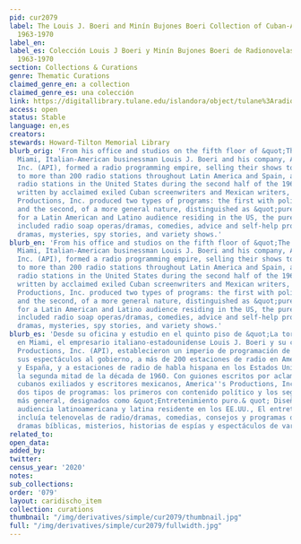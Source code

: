 ```yaml
---
pid: cur2079
label: The Louis J. Boeri and Minín Bujones Boeri Collection of Cuban-American Radionovelas,
  1963-1970
label_en:
label_es: Colección Louis J Boeri y Minín Bujones Boeri de Radionovelas cubano-americanas,
  1963-1970
section: Collections & Curations
genre: Thematic Curations
claimed_genre_en: a collection
claimed_genre_es: una colección
link: https://digitallibrary.tulane.edu/islandora/object/tulane%3Aradionovelas
access: open
status: Stable
language: en,es
creators:
stewards: Howard-Tilton Memorial Library
blurb_orig: 'From his office and studios on the fifth floor of &quot;The Freedom Tower&quot;  in
  Miami, Italian-American businessman Louis J. Boeri and his company, America''s Productions,
  Inc. (API), formed a radio programming empire, selling their shows to government,
  to more than 200 radio stations throughout Latin America and Spain, and to Spanish-speaking
  radio stations in the United States during the second half of the 1960s. With scripts
  written by acclaimed exiled Cuban screenwriters and Mexican writers, America''s
  Productions, Inc. produced two types of programs: the first with political content
  and the second, of a more general nature, distinguished as &quot;pure entertainment.&quot;  Designed
  for a Latin American and Latino audience residing in the US, the pure entertainment
  included radio soap operas/dramas, comedies, advice and self-help programs, biblical
  dramas, mysteries, spy stories, and variety shows.'
blurb_en: 'From his office and studios on the fifth floor of &quot;The Freedom Tower&quot;  in
  Miami, Italian-American businessman Louis J. Boeri and his company, America''s Productions,
  Inc. (API), formed a radio programming empire, selling their shows to government,
  to more than 200 radio stations throughout Latin America and Spain, and to Spanish-speaking
  radio stations in the United States during the second half of the 1960s. With scripts
  written by acclaimed exiled Cuban screenwriters and Mexican writers, America''s
  Productions, Inc. produced two types of programs: the first with political content
  and the second, of a more general nature, distinguished as &quot;pure entertainment.&quot;  Designed
  for a Latin American and Latino audience residing in the US, the pure entertainment
  included radio soap operas/dramas, comedies, advice and self-help programs, biblical
  dramas, mysteries, spy stories, and variety shows.'
blurb_es: 'Desde su oficina y estudio en el quinto piso de &quot;La torre de la libertad&quot;
  en Miami, el empresario italiano-estadounidense Louis J. Boeri y su compañía, America''s
  Productions, Inc. (API), establecieron un imperio de programación de radio, vendiendo
  sus espectáculos al gobierno, a más de 200 estaciones de radio en América Latina
  y España, y a estaciones de radio de habla hispana en los Estados Unidos durante
  la segunda mitad de la década de 1960. Con guiones escritos por aclamados guionistas
  cubanos exiliados y escritores mexicanos, America''s Productions, Inc. producía
  dos tipos de programas: los primeros con contenido político y los segundos, de naturaleza
  más general, designados como &quot;Entretenimiento puro.& quot; Diseñado para una
  audiencia latinoamericana y latina residente en los EE.UU., El entretenimiento puro
  incluía telenovelas de radio/dramas, comedias, consejos y programas de autoayuda,
  dramas bíblicas, misterios, historias de espías y espectáculos de variedades.'
related_to:
open_data:
added_by:
twitter:
census_year: '2020'
notes:
sub_collections:
order: '079'
layout: caridischo_item
collection: curations
thumbnail: "/img/derivatives/simple/cur2079/thumbnail.jpg"
full: "/img/derivatives/simple/cur2079/fullwidth.jpg"
---
```

